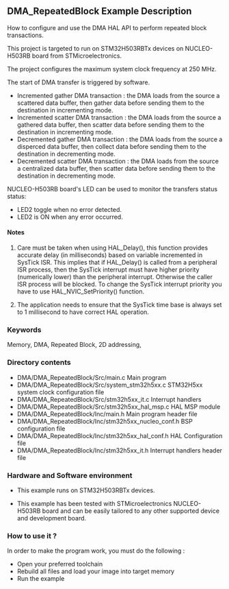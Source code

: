 ## <b>DMA_RepeatedBlock Example Description</b>

How to configure and use the DMA HAL API to perform repeated block transactions.

This project is targeted to run on STM32H503RBTx devices on NUCLEO-H503RB board from STMicroelectronics.

The project configures the maximum system clock frequency at 250 MHz.

The start of DMA transfer is triggered by software.

  - Incremented gather DMA transaction : the DMA loads from the source a scattered data buffer, then
    gather data before sending them to the destination in incrementing mode.
  - Incremented scatter DMA transaction : the DMA loads from the source a gathered data buffer, then
    scatter data before sending them to the destination in incrementing mode.
  - Decremented gather DMA transaction : the DMA loads from the source a disperced data buffer, then
    collect data before sending them to the destination in decrementing mode.
  - Decremented scatter DMA transaction : the DMA loads from the source a centralized data buffer, then
    scatter data before sending them to the destination in decrementing mode.

NUCLEO-H503RB board's LED can be used to monitor the transfers status status:

 - LED2 toggle when no error detected.
 - LED2 is ON when any error occurred.

#### <b>Notes</b>

 1. Care must be taken when using HAL_Delay(), this function provides accurate delay (in milliseconds)
    based on variable incremented in SysTick ISR. This implies that if HAL_Delay() is called from
    a peripheral ISR process, then the SysTick interrupt must have higher priority (numerically lower)
    than the peripheral interrupt. Otherwise the caller ISR process will be blocked.
    To change the SysTick interrupt priority you have to use HAL_NVIC_SetPriority() function.

 2. The application needs to ensure that the SysTick time base is always set to 1 millisecond
    to have correct HAL operation.

### <b>Keywords</b>

Memory, DMA, Repeated Block, 2D addressing,

### <b>Directory contents</b>

  - DMA/DMA_RepeatedBlock/Src/main.c                  Main program
  - DMA/DMA_RepeatedBlock/Src/system_stm32h5xx.c      STM32H5xx system clock configuration file
  - DMA/DMA_RepeatedBlock/Src/stm32h5xx_it.c          Interrupt handlers
-   DMA/DMA_RepeatedBlock/Src/stm32h5xx_hal_msp.c     HAL MSP module
  - DMA/DMA_RepeatedBlock/Inc/main.h                  Main program header file
  - DMA/DMA_RepeatedBlock/Inc/stm32h5xx_nucleo_conf.h BSP configuration file
  - DMA/DMA_RepeatedBlock/Inc/stm32h5xx_hal_conf.h    HAL Configuration file
  - DMA/DMA_RepeatedBlock/Inc/stm32h5xx_it.h          Interrupt handlers header file

### <b>Hardware and Software environment</b>

  - This example runs on STM32H503RBTx devices.

  - This example has been tested with STMicroelectronics NUCLEO-H503RB
    board and can be easily tailored to any other supported device
    and development board.

### <b>How to use it ?</b>

In order to make the program work, you must do the following :

 - Open your preferred toolchain
 - Rebuild all files and load your image into target memory
 - Run the example


